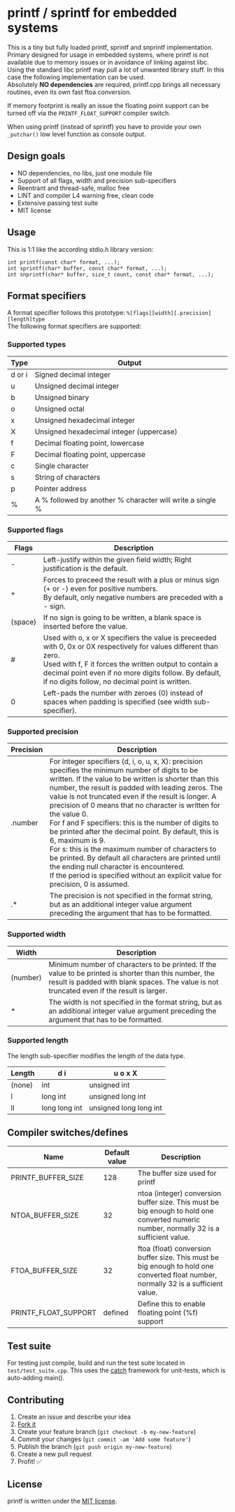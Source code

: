 # printf / sprintf for embedded systems

This is a tiny but fully loaded printf, sprintf and snprintf implementation.  
Primary designed for usage in embedded systems, where printf is not available due to memory issues or in avoidance of linking against libc.  
Using the standard libc printf may pull a lot of unwanted library stuff. In this case the following implementation can be used.  
Absolutely **NO dependencies** are required, printf.cpp brings all necessary routines, even its own fast ftoa conversion.

If memory footprint is really an issue the floating point support can be turned off via the `PRINTF_FLOAT_SUPPORT` compiler switch.

When using printf (instead of sprintf) you have to provide your own `_putchar()` low level function as console output.

## Design goals

 - NO dependencies, no libs, just one module file
 - Support of all flags, width and precision sub-specifiers
 - Reentrant and thread-safe, malloc free
 - LINT and compiler L4 warning free, clean code
 - Extensive passing test suite
 - MIT license


## Usage
This is 1:1 like the according stdio.h library version:  

`int printf(const char* format, ...);`  
`int sprintf(char* buffer, const char* format, ...);`  
`int snprintf(char* buffer, size_t count, const char* format, ...);`  


## Format specifiers

A format specifier follows this prototype: `%[flags][width][.precision][length]type`  
The following format specifiers are supported:


### Supported types

| Type   | Output |
|--------|--------|
| d or i | Signed decimal integer |
| u      | Unsigned decimal integer	|
| b      | Unsigned binary |
| o      | Unsigned octal |
| x      | Unsigned hexadecimal integer |
| X      | Unsigned hexadecimal integer (uppercase) |
| f      | Decimal floating point, lowercase |
| F      | Decimal floating point, uppercase |
| c      | Single character |
| s      | String of characters |
| p      | Pointer address |
| %      | A % followed by another % character will write a single % |


### Supported flags

| Flags | Description |
|-------|-------------|
| -     | Left-justify within the given field width; Right justification is the default. |
| +     | Forces to preceed the result with a plus or minus sign (+ or -) even for positive numbers.<br>By default, only negative numbers are preceded with a - sign. |
| (space) | If no sign is going to be written, a blank space is inserted before the value. |
| #     | Used with o, x or X specifiers the value is preceeded with 0, 0x or 0X respectively for values different than zero.<br>Used with f, F it forces the written output to contain a decimal point even if no more digits follow. By default, if no digits follow, no decimal point is written. |
| 0     | Left-pads the number with zeroes (0) instead of spaces when padding is specified (see width sub-specifier). |


### Supported precision

| Precision	| Description |
|-----------|-------------|
| .number   | For integer specifiers (d, i, o, u, x, X): precision specifies the minimum number of digits to be written. If the value to be written is shorter than this number, the result is padded with leading zeros. The value is not truncated even if the result is longer. A precision of 0 means that no character is written for the value 0.<br>For f and F specifiers: this is the number of digits to be printed after the decimal point. By default, this is 6, maximum is 9.<br>For s: this is the maximum number of characters to be printed. By default all characters are printed until the ending null character is encountered.<br>If the period is specified without an explicit value for precision, 0 is assumed. |
| .*        | The precision is not specified in the format string, but as an additional integer value argument preceding the argument that has to be formatted. |


### Supported width

| Width    | Description |
|----------|-------------|
| (number) | Minimum number of characters to be printed. If the value to be printed is shorter than this number, the result is padded with blank spaces. The value is not truncated even if the result is larger. |
| *        | The width is not specified in the format string, but as an additional integer value argument preceding the argument that has to be formatted. |


### Supported length

The length sub-specifier modifies the length of the data type.

| Length | d i  | u o x X |
|--------|------|---------|
| (none) | int  | unsigned int |
| l      | long int | unsigned long int |
| ll     | long long int | unsigned long long int |


## Compiler switches/defines

| Name | Default value | Description |
|------|---------------|-------------|
| PRINTF_BUFFER_SIZE   | 128 | The buffer size used for printf |
| NTOA_BUFFER_SIZE     | 32  | ntoa (integer) conversion buffer size. This must be big enough to hold one converted numeric number, normally 32 is a sufficient value. |
| FTOA_BUFFER_SIZE     | 32  | ftoa (float) conversion buffer size. This must be big enough to hold one converted float number, normally 32 is a sufficient value. |
| PRINTF_FLOAT_SUPPORT | defined | Define this to enable floating point (%f) support |


## Test suite
For testing just compile, build and run the test suite located in `test/test_suite.cpp`. This uses the [catch](https://github.com/philsquared/Catch) framework for unit-tests, which is auto-adding main().


## Contributing

1. Create an issue and describe your idea
2. [Fork it](https://github.com/mpaland/printf/fork)
3. Create your feature branch (`git checkout -b my-new-feature`)
4. Commit your changes (`git commit -am 'Add some feature'`)
5. Publish the branch (`git push origin my-new-feature`)
6. Create a new pull request
7. Profit! :white_check_mark:


## License
printf is written under the [MIT license](http://www.opensource.org/licenses/MIT).
